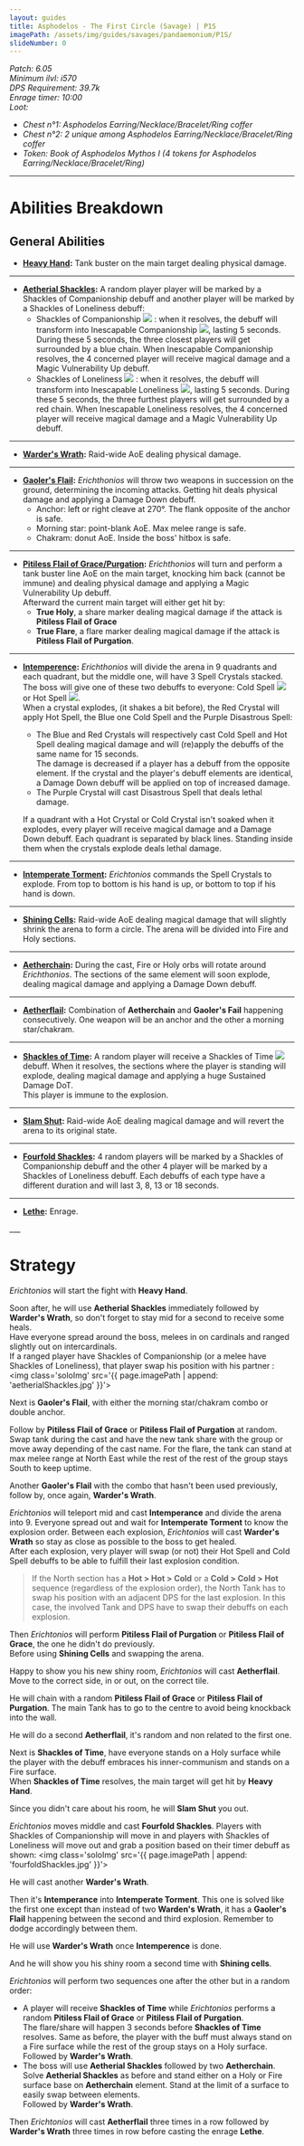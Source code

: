 ```yaml
---
layout: guides
title: Asphodelos - The First Circle (Savage) | P1S
imagePath: /assets/img/guides/savages/pandaemonium/P1S/
slideNumber: 0
---
```


*Patch: 6.05  
Minimum ilvl: i570  
DPS Requirement: 39.7k  
Enrage timer: 10:00  
Loot:*

+ *Chest n°1: Asphodelos Earring/Necklace/Bracelet/Ring coffer*
+ *Chest n°2: 2 unique among Asphodelos Earring/Necklace/Bracelet/Ring coffer*
+ *Token: Book of Asphodelos Mythos I (4 tokens for Asphodelos Earring/Necklace/Bracelet/Ring)*

___

<h1><a id='AbilitiesBreakdown'>Abilities Breakdown</a></h1>

<div class='guideSection' markdown='1'>
<h2><a id='ABGeneralAbilities'>General Abilities</a></h2>

+ **<u>Heavy Hand</u>:**
Tank buster on the main target dealing <span class='phys'>physical damage</span>.

___

+ **<u>Aetherial Shackles</u>:**
A random player player will be marked by a <span class='speDebuff'>Shackles of Companionship</span> debuff and another player will be marked by a <span class='speDebuff'> Shackles of Loneliness</span> debuff:  
  + <span class='speDebuff'>Shackles of Companionship</span> <img class='iconImg' src='{{ site.data.iconList.P1S.ShacklesOfCompanionship }}'> : when it resolves, the debuff will transform into <span class='speDebuff'>Inescapable Companionship</span> <img class='iconImg' src='{{ site.data.iconList.P1S.InescapableCompanionship }}'>, lasting 5 seconds. During these 5 seconds, the three closest players will get surrounded by a blue chain. When <span class='speDebuff'>Inescapable Companionship</span> resolves, the 4 concerned player will receive <span class='magic'>magical damage</span> and a <span class='debuff'>Magic Vulnerability Up</span> debuff.  
  + <span class='speDebuff'> Shackles of Loneliness</span> <img class='iconImg' src='{{ site.data.iconList.P1S.ShacklesOfLoneliness }}'> : when it resolves, the debuff will transform into <span class='speDebuff'>Inescapable Loneliness</span> <img class='iconImg' src='{{ site.data.iconList.P1S.InescapableLoneliness }}'>, lasting 5 seconds. During these 5 seconds, the three furthest players will get surrounded by a red chain. When <span class='speDebuff'>Inescapable Loneliness</span> resolves, the 4 concerned player will receive <span class='magic'>magical damage</span> and a <span class='debuff'>Magic Vulnerability Up</span> debuff.

___

+ **<u>Warder's Wrath</u>:**
Raid-wide AoE dealing <span class='phys'>physical damage</span>.

___

+ **<u>Gaoler's Flail</u>:**
*Erichthonios* will throw two weapons in succession on the ground, determining the incoming attacks. Getting hit deals <span class='phys'>physical damage</span> and applying a <span class='debuff'>Damage Down</span> debuff.
  + Anchor: left or right cleave at 270°. The flank opposite of the anchor is safe.  
  + Morning star: point-blank AoE. Max melee range is safe.  
  + Chakram: donut AoE. Inside the boss' hitbox is safe.

___

+ **<u>Pitiless Flail of Grace/Purgation</u>:**
*Erichthonios* will turn and perform a tank buster line AoE on the main target, knocking him back (cannot be immune) and dealing <span class='phys'>physical damage</span> and applying a <span class='debuff'>Magic Vulnerability Up</span> debuff.  
Afterward the current main target will either get hit by:
  + **True Holy**, a share marker dealing <span class='magic'>magical damage</span> if the attack is **Pitiless Flail of Grace**
  + **True Flare**, a flare marker dealing <span class='magic'>magical damage</span> if the attack is **Pitiless Flail of Purgation**.

___

+ **<u>Intemperence</u>:**
*Erichthonios* will divide the arena in 9 quadrants and each quadrant, but the middle one, will have 3 Spell Crystals stacked. The boss will give one of these two debuffs to everyone: <span class='speDebuff'>Cold Spell</span> <img class='iconImg' src='{{ site.data.iconList.P1S.ColdSpell }}'> or <span class='speDebuff'>Hot Spell</span> <img class='iconImg' src='{{ site.data.iconList.P1S.HotSpell }}'>.  
When a crystal explodes, (it shakes a bit before), the Red Crystal will apply <span class='speDebuff'>Hot Spell</span>, the Blue one <span class='speDebuff'>Cold Spell</span> and the Purple <span class='speDebuff'>Disastrous Spell</span>:

  + The Blue and Red Crystals will respectively cast <span class='speDebuff'>Cold Spell</span> and <span class='speDebuff'>Hot Spell</span> dealing <span class='magic'>magical damage</span> and will (re)apply the debuffs of the same name for 15 seconds.  
  The damage is decreased if a player has a debuff from the opposite element. If the crystal and the player's debuff elements are identical, a <span class='debuff'>Damage Down</span> debuff will be applied on top of increased damage.
  + The Purple Crystal will cast <span class='speDebuff'>Disastrous Spell</span> that deals lethal damage.

  If a quadrant with a Hot Crystal or Cold Crystal isn't soaked when it explodes, every player will receive <span class='magic'>magical damage</span> and a <span class='debuff'>Damage Down</span> debuff.
  Each quadrant is separated by black lines. Standing inside them when the crystals explode deals lethal damage.

___

+ **<u>Intemperate Torment</u>:**
*Erichtonios* commands the Spell Crystals to explode. From top to bottom is his hand is up, or bottom to top if his hand is down.

___

+ **<u>Shining Cells</u>:**
Raid-wide AoE dealing <span class='magic'>magical damage</span> that will slightly shrink the arena to form a circle. The arena will be divided into Fire and Holy sections.

___

+ **<u>Aetherchain</u>:**
During the cast, Fire or Holy orbs will rotate around *Erichthonios*. The sections of the same element will soon explode, dealing <span class='magic'>magical damage</span> and applying a <span class='debuff'>Damage Down</span> debuff.

___

+ **<u>Aetherflail</u>:**
Combination of **Aetherchain** and **Gaoler's Fail** happening consecutively. One weapon will be an anchor and the other a morning star/chakram.

___

+ **<u>Shackles of Time</u>:**
A random player will receive a <span class='speDebuff'>Shackles of Time</span> <img class='iconImg' src='{{ site.data.iconList.P1S.ShacklesOfTime }}'> debuff. When it resolves, the sections where the player is standing will explode, dealing <span class='magic'>magical damage</span> and applying a huge <span class='debuff'>Sustained Damage</span> DoT.  
This player is immune to the explosion.

___

+ **<u>Slam Shut</u>:**
Raid-wide AoE dealing <span class='magic'>magical damage</span> and will revert the arena to its original state.

___

+ **<u>Fourfold Shackles</u>:**
4 random players  will be marked by a <span class='speDebuff'>Shackles of Companionship</span> debuff and the other 4 player will be marked by a <span class='speDebuff'>Shackles of Loneliness</span> debuff. Each debuffs of each type have a different duration and will last 3, 8, 13 or 18 seconds.

___

+ **<u>Lethe</u>:**
Enrage.

</div>
___
<h1><a id='Strategy'>Strategy</a></h1>

<div class='guideSection' markdown='1'>
<a id='SPhase1'></a>

*Erichtonios* will start the fight with **Heavy Hand**.

Soon after, he will use **Aetherial Shackles** immediately followed by **Warder's Wrath**, so don't forget to stay mid for a second to receive some heals.  
Have everyone spread around the boss, melees in on cardinals and ranged slightly out on intercardinals.  
If a ranged player have <span class='speDebuff'>Shackles of Companionship</span> (or a melee have <span class='speDebuff'>Shackles of Loneliness</span>), that player swap his position with his partner :
<img class='soloImg' src='{{ page.imagePath | append: 'aetherialShackles.jpg' }}'>

Next is **Gaoler's Flail**, with either the morning star/chakram combo or double anchor.

Follow by **Pitiless Flail of Grace** or **Pitiless Flail of Purgation** at random. Swap tank during the cast and have the new tank share with the group or move away depending of the cast name. For the flare, the tank can stand at max melee range at North East while the rest of the rest of the group stays South to keep uptime.

Another **Gaoler's Flail** with the combo that hasn't been used previously, follow by, once again, **Warder's Wrath**.

*Erichtonios* will teleport mid and cast **Intemperance** and divide the arena into 9. Everyone spread out and wait for **Intemperate Torment** to know the explosion order. Between each explosion, *Erichtonios* will cast **Warder's Wrath** so stay as close as possible to the boss to get healed.  
After each explosion, very player will swap (or not) their <span class='speDebuff'>Hot Spell</span> and <span class='speDebuff'>Cold Spell</span> debuffs to be able to fulfill their last explosion condition.  
> If the North section has a **Hot > Hot > Cold** or a **Cold > Cold > Hot** sequence (regardless of the explosion order), the North Tank has to swap his position with an adjacent DPS for the last explosion. In this case, the involved Tank and DPS have to swap their debuffs on each explosion.

Then *Erichtonios* will perform **Pitiless Flail of Purgation** or **Pitiless Flail of Grace**, the one he didn't do previously.  
Before using **Shining Cells** and swapping the arena.

</div>

<div class='guideSection' markdown='1'>
<a id='SPhase2'></a>

Happy to show you his new shiny room, *Erichtonios* will cast **Aetherflail**. Move to the correct side, in or out, on the correct tile.  

He will chain with a random **Pitiless Flail of Grace** or **Pitiless Flail of Purgation**. The main Tank has to go to the centre to avoid being knockback into the wall.

He will do a second **Aetherflail**, it's random and non related to the first one.

Next is **Shackles of Time**, have everyone stands on a Holy surface while the player with the debuff embraces his inner-communism and stands on a Fire surface.  
When **Shackles of Time** resolves, the main target will get hit by **Heavy Hand**.

Since you didn't care about his room, he will **Slam Shut** you out.

*Erichtonios* moves middle and cast **Fourfold Shackles**. Players with <span class='speDebuff'>Shackles of Companionship</span> will move in and players with <span class='speDebuff'>Shackles of Loneliness</span> will move out and grab a position based on their timer debuff as shown:
<img class='soloImg' src='{{ page.imagePath | append: 'fourfoldShackles.jpg' }}'>

He will cast another **Warder's Wrath**.

Then it's **Intemperance** into **Intemperate Torment**. This one is solved like the first one except than instead of two **Warden's Wrath**, it has a **Gaoler's Flail** happening between the second and third explosion. Remember to dodge accordingly between them.

He will use **Warder's Wrath** once **Intemperence** is done.

And he will show you his shiny room a second time with **Shining cells**.
</div>

<div class='guideSection' markdown='1'>
<a id='SPhase3'></a>

*Erichtonios* will perform two sequences one after the other but in a random order:

+ A player will receive **Shackles of Time** while *Erichtonios* performs a random **Pitiless Flail of Grace** or **Pitiless Flail of Purgation**.  
The flare/share will happen 3 seconds before **Shackles of Time** resolves. Same as before, the player with the buff must always stand on a Fire surface while the rest of the group stays on a Holy surface.  
  Followed by **Warder's Wrath**.
+ The boss will use **Aetherial Shackles** followed by two **Aetherchain**. Solve **Aetherial Shackles** as before and stand either on a Holy or Fire surface base on **Aetherchain** element. Stand at the limit of a surface to easily swap  between elements.  
  Followed by **Warder's Wrath**.

Then *Erichtonios* will cast **Aetherflail** three times in a row followed by **Warder's Wrath** three times in row before casting the enrage **Lethe**.

</div>
